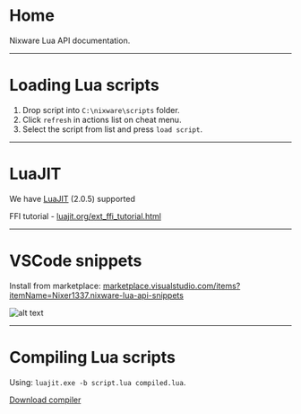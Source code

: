 # Home

Nixware Lua API documentation.

---

# Loading Lua scripts

1. Drop script into `C:\nixware\scripts` folder.
2. Click `refresh` in actions list on cheat menu.
3. Select the script from list and press `load script`.

---

# LuaJIT

We have [LuaJIT](https://luajit.org/) (2.0.5) supported

FFI tutorial - [luajit.org/ext_ffi_tutorial.html](https://luajit.org/ext_ffi_tutorial.html)

---

# VSCode snippets

Install from marketplace: [marketplace.visualstudio.com/items?itemName=Nixer1337.nixware-lua-api-snippets](https://marketplace.visualstudio.com/items?itemName=Nixer1337.nixware-lua-api-snippets)

![alt text](../Y4a13cI.png)

---

# Compiling Lua scripts

Using: `luajit.exe -b script.lua compiled.lua`.

[Download compiler](https://nixware.cc/attachments/211/)